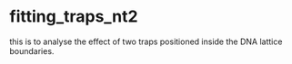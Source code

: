 # fitting_traps_nt2
this is to analyse the effect of two traps positioned inside the DNA lattice boundaries. 
